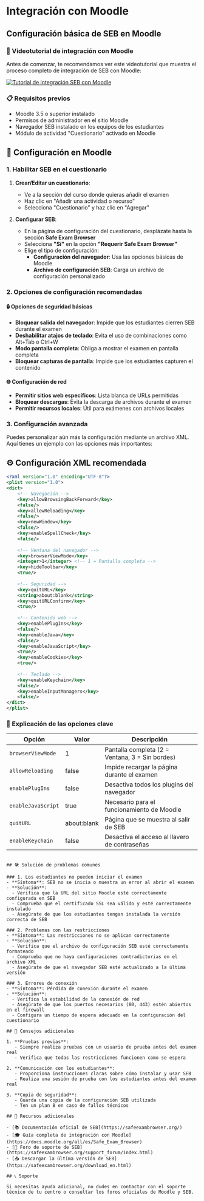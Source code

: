 # Integración con Moodle

## Configuración básica de SEB en Moodle

### 🎥 Videotutorial de integración con Moodle

Antes de comenzar, te recomendamos ver este videotutorial que muestra el proceso completo de integración de SEB con Moodle:

[![Tutorial de integración SEB con Moodle](https://img.youtube.com/vi/clRh0efdSJo/0.jpg)](https://www.youtube.com/watch?v=clRh0efdSJo)

### 📋 Requisitos previos
- Moodle 3.5 o superior instalado
- Permisos de administrador en el sitio Moodle
- Navegador SEB instalado en los equipos de los estudiantes
- Módulo de actividad "Cuestionario" activado en Moodle

## 🔧 Configuración en Moodle

### 1. Habilitar SEB en el cuestionario

1. **Crear/Editar un cuestionario**:
    - Ve a la sección del curso donde quieras añadir el examen
    - Haz clic en "Añadir una actividad o recurso"
    - Selecciona "Cuestionario" y haz clic en "Agregar"

2. **Configurar SEB**:
    - En la página de configuración del cuestionario, desplázate hasta la sección **Safe Exam Browser**
    - Selecciona **"Sí"** en la opción **"Requerir Safe Exam Browser"**
    - Elige el tipo de configuración:
      - **Configuración del navegador**: Usa las opciones básicas de Moodle
      - **Archivo de configuración SEB**: Carga un archivo de configuración personalizado

### 2. Opciones de configuración recomendadas

#### 🔒 Opciones de seguridad básicas
 - **Bloquear salida del navegador**: Impide que los estudiantes cierren SEB durante el examen
 - **Deshabilitar atajos de teclado**: Evita el uso de combinaciones como Alt+Tab o Ctrl+W
 - **Modo pantalla completa**: Obliga a mostrar el examen en pantalla completa
 - **Bloquear capturas de pantalla**: Impide que los estudiantes capturen el contenido

#### 🌐 Configuración de red
 - **Permitir sitios web específicos**: Lista blanca de URLs permitidas
 - **Bloquear descargas**: Evita la descarga de archivos durante el examen
 - **Permitir recursos locales**: Útil para exámenes con archivos locales

### 3. Configuración avanzada

Puedes personalizar aún más la configuración mediante un archivo XML. Aquí tienes un ejemplo con las opciones más importantes:

## ⚙️ Configuración XML recomendada

```xml
<?xml version="1.0" encoding="UTF-8"?>
<plist version="1.0">
<dict>
    <!-- Navegación -->
    <key>allowBrowsingBackForward</key>
    <false/>
    <key>allowReloading</key>
    <false/>
    <key>newWindow</key>
    <false/>
    <key>enableSpellCheck</key>
    <false/>
    
    <!-- Ventana del navegador -->
    <key>browserViewMode</key>
    <integer>1</integer> <!-- 1 = Pantalla completa -->
    <key>hideToolbar</key>
    <true/>
    
    <!-- Seguridad -->
    <key>quitURL</key>
    <string>about:blank</string>
    <key>quitURLConfirm</key>
    <true/>
    
    <!-- Contenido web -->
    <key>enablePlugIns</key>
    <false/>
    <key>enableJava</key>
    <false/>
    <key>enableJavaScript</key>
    <true/>
    <key>enableCookies</key>
    <true/>
    
    <!-- Teclado -->
    <key>enableKeychain</key>
    <false/>
    <key>enableInputManagers</key>
    <false/>
</dict>
</plist>
```

### 📝 Explicación de las opciones clave

| Opción | Valor | Descripción |
|--------|-------|-------------|
| `browserViewMode` | 1 | Pantalla completa (2 = Ventana, 3 = Sin bordes) |
| `allowReloading` | false | Impide recargar la página durante el examen |
| `enablePlugIns` | false | Desactiva todos los plugins del navegador |
| `enableJavaScript` | true | Necesario para el funcionamiento de Moodle |
| `quitURL` | about:blank | Página que se muestra al salir de SEB |
| `enableKeychain` | false | Desactiva el acceso al llavero de contraseñas |
```

## 🛠️ Solución de problemas comunes

### 1. Los estudiantes no pueden iniciar el examen
- **Síntoma**: SEB no se inicia o muestra un error al abrir el examen
- **Solución**:
  - Verifica que la URL del sitio Moodle esté correctamente configurada en SEB
  - Comprueba que el certificado SSL sea válido y esté correctamente instalado
  - Asegúrate de que los estudiantes tengan instalada la versión correcta de SEB

### 2. Problemas con las restricciones
- **Síntoma**: Las restricciones no se aplican correctamente
- **Solución**:
  - Verifica que el archivo de configuración SEB esté correctamente formateado
  - Comprueba que no haya configuraciones contradictorias en el archivo XML
  - Asegúrate de que el navegador SEB esté actualizado a la última versión

### 3. Errores de conexión
- **Síntoma**: Pérdida de conexión durante el examen
- **Solución**:
  - Verifica la estabilidad de la conexión de red
  - Asegúrate de que los puertos necesarios (80, 443) estén abiertos en el firewall
  - Configura un tiempo de espera adecuado en la configuración del cuestionario

## 📌 Consejos adicionales

1. **Pruebas previas**:
   - Siempre realiza pruebas con un usuario de prueba antes del examen real
   - Verifica que todas las restricciones funcionen como se espera

2. **Comunicación con los estudiantes**:
   - Proporciona instrucciones claras sobre cómo instalar y usar SEB
   - Realiza una sesión de prueba con los estudiantes antes del examen real

3. **Copia de seguridad**:
   - Guarda una copia de la configuración SEB utilizada
   - Ten un plan B en caso de fallos técnicos

## 🔗 Recursos adicionales

- [📚 Documentación oficial de SEB](https://safeexambrowser.org/)
- [🎓 Guía completa de integración con Moodle](https://docs.moodle.org/all/es/Safe_Exam_Browser)
- [💬 Foro de soporte de SEB](https://safeexambrowser.org/support_forum/index.html)
- [📥 Descargar la última versión de SEB](https://safeexambrowser.org/download_en.html)

## 📞 Soporte

Si necesitas ayuda adicional, no dudes en contactar con el soporte técnico de tu centro o consultar los foros oficiales de Moodle y SEB.
